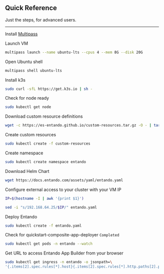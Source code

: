 ## Quick Reference

Just the steps, for advanced users.

---

Install [Multipass](https://multipass.run/#install)

Launch VM

``` bash
multipass launch --name ubuntu-lts --cpus 4 --mem 8G --disk 20G
```

Open Ubuntu shell

``` bash
multipass shell ubuntu-lts
```

Install k3s

``` bash
sudo curl -sfL https://get.k3s.io | sh -
```

Check for node ready

``` bash
sudo kubectl get node
```

Download custom resource definitions

``` bash
wget -c https://es-entando.github.io/custom-resources.tar.gz -O - | tar -xz
```

Create custom resources

``` bash
sudo kubectl create -f custom-resources
```

Create namespace

``` bash
sudo kubectl create namespace entando
```

Download Helm Chart

``` bash
wget https://docs.entando.com/assets/yaml/entando.yaml
```

Configure external access to your cluster with your VM IP

``` bash
IP=$(hostname -I | awk '{print $1}')
```

``` bash
sed -i "s/192.168.64.25/$IP/" entando.yaml
```

Deploy Entando

``` bash
sudo kubectl create -f entando.yaml
```

Check for quickstart-composite-app-deployer `Completed`

``` bash
sudo kubectl get pods -n entando --watch
```

Get URL to access Entando App Builder from your browser

``` bash
sudo kubectl get ingress -n entando -o jsonpath=\
'{.items[2].spec.rules[*].host}{.items[2].spec.rules[*].http.paths[2].path}{"\n"}'
```
